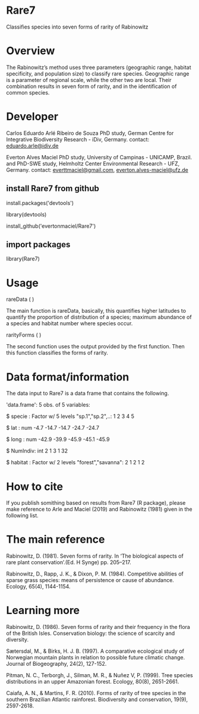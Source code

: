 # Rare7
Classifies species into seven forms of rarity of Rabinowitz

# Overview
The Rabinowitz’s method uses three parameters (geographic range, habitat specificity, and population size) to classify rare species. Geographic range is a parameter of regional scale, while the other two are local. Their combination results in seven form of rarity, and in the identification of common species.

# Developer
Carlos Eduardo Arlé Ribeiro de Souza
PhD study, German Centre for Integrative Biodiversity Research - iDiv, Germany.
contact: <eduardo.arle@idiv.de>

Everton Alves Maciel
PhD study, University of Campinas - UNICAMP, Brazil. and
PhD-SWE study, Helmholtz Center Environmental Research - UFZ, Germany.
contact: <everttmaciel@gmail.com>, <everton.alves-maciel@ufz.de>

## install Rare7 from github

install.packages('devtools')

library(devtools)

install_github('evertonmaciel/Rare7')

## import packages
library(Rare7)

# Usage

rareData ( )

The main function is rareData, basically, this quantifies higher latitudes to quantify the proportion of distribution of a species; maximum abundance of a species and habitat number where species occur.

rarityForms ( )

The second function uses the output provided by the first function. Then this function classifies the forms of rarity.

# Data format/information

The data input to Rare7 is a data frame that contains the following.

'data.frame':	5 obs. of  5 variables:

 $ specie  : Factor w/ 5 levels "sp.1","sp.2",..: 1 2 3 4 5
 
 $ lat     : num  -4.7 -14.7 -14.7 -24.7 -24.7
 
 $ long    : num  -42.9 -39.9 -45.9 -45.1 -45.9
 
 $ NumIndiv: int  2 1 3 1 32
 
 $ habitat : Factor w/ 2 levels "forest","savanna": 2 1 2 1 2

# How to cite

If you publish somithing based on results from Rare7 (R package), please make reference to Arle and Maciel (2019) and Rabinowitz (1981) given in the following list.


# The main reference
Rabinowitz, D. (1981). Seven forms of rarity. In ‘The biological aspects of rare plant conservation’.(Ed. H Synge) pp. 205–217.

Rabinowitz, D., Rapp, J. K., & Dixon, P. M. (1984). Competitive abilities of sparse grass species: means of persistence or cause of abundance. Ecology, 65(4), 1144-1154.


# Learning more
Rabinowitz, D. (1986). Seven forms of rarity and their frequency in the flora of the British Isles. Conservation biology: the science of scarcity and diversity.

Sætersdal, M., & Birks, H. J. B. (1997). A comparative ecological study of Norwegian mountain plants in relation to possible future climatic change. Journal of Biogeography, 24(2), 127-152.

Pitman, N. C., Terborgh, J., Silman, M. R., & Nuñez V, P. (1999). Tree species distributions in an upper Amazonian forest. Ecology, 80(8), 2651-2661.

Caiafa, A. N., & Martins, F. R. (2010). Forms of rarity of tree species in the southern Brazilian Atlantic rainforest. Biodiversity and conservation, 19(9), 2597-2618.



